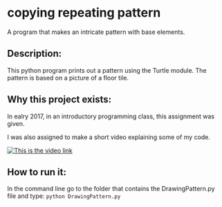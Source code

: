 # copying repeating pattern
A program that makes an intricate pattern with base 
elements.

## Description:
This python program prints out a pattern using the 
Turtle module. The pattern is based on a picture of 
a floor tile. 

## Why this project exists:
In ealry 2017, in an introductory programming class,
this assignment was given.

I was also assigned to make a short video explaining 
some of my code. 

[![This is the video link](http://52.26.231.40/joelaguiar.com/images/GitHubImages/pythonPattern/ytlink.png)](https://youtu.be/Emir6Ga3ZfU)


## How to run it:
In the command line go to the folder that contains 
the DrawingPattern.py file and type: 
`python DrawingPattern.py`



